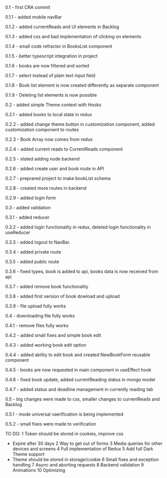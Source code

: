 0.1 - first CRA commit

0.1.1 - added mobile navBar

0.1.2 - added currentReads and UI elements in Backlog

0.1.3 - added css and bad implementation of clicking on elements

0.1.4 - small code refractor in BooksList component

0.1.5 - better typescript integration in project

0.1.6 - books are now filtered and sorted

0.1.7 - select instead of plain text input field

0.1.8 - Book list element is now created differently as separate component

0.1.9 - Deleting list elements is now possible

0.2 - added simple Theme context with Hooks

0.2.1 - added books to local state in redux

0.2.2 - added change theme button in customization component, added customization component to routes

0.2.3 - Book Array now comes from redux

0.2.4 - added current reads to CurrentReads component

0.2.5 - stated adding node backend

0.2.6 - added create user and book route in API

0.2.7 - preprared project to make bookList schema

0.2.8 - created more routes in backend

0.2.9 - added login form

0.3 - added validation

0.3.1 - added reducer

0.3.2 - added login functionality in redux, deleted login functionality in useReducer

0.3.3 - added logout to NavBar.

0.3.4 - added private route

0.3.5 - added public route

0.3.6 - fixed types, book is added to api, books data is now received from api

0.3.7 - added remove book functionality

0.3.8 - added first version of book dowload and upload

0.3.9 - file upload fully works

0.4 - downloading file fully works

0.4.1 - remove files fully works

0.4.2 - added small fixes and simple book edit

0.4.3 - added working book edit option

0.4.4 - added ability to edit book and created NewBookForm reusable component

0.4.5 - books are now requested in main component in useEffect hook

0.4.6 - fixed book update, added currentReading status in mongo model

0.4.7 - added status and deadline management in currently reading tab

0.5 - big changes were made to css, smaller changes to currentReads and Backlog

0.5.1 - mode universal vaerification is being implemented

0.5.2 - small fixes were made to verification 

TO DO:
1 Token should be stored in cookies, improve css
- Expire after 30 days
2 Way to get out of forms
3 Media queries for other devices and screens
4 Full implementation of Redux
5 Add full Dark Theme support
- Theme should be stored in storage/cookie
6 Small fixes and exception handling
7 Async and aborting requests
8 Backend validation
9 Animations
10 Optimizing
<!-- Add Book rating system -->
<!-- Remove powinien sprawdzac czy plik istnieje -->
<!-- After login page must refresh/or useeffect with redux login change -->